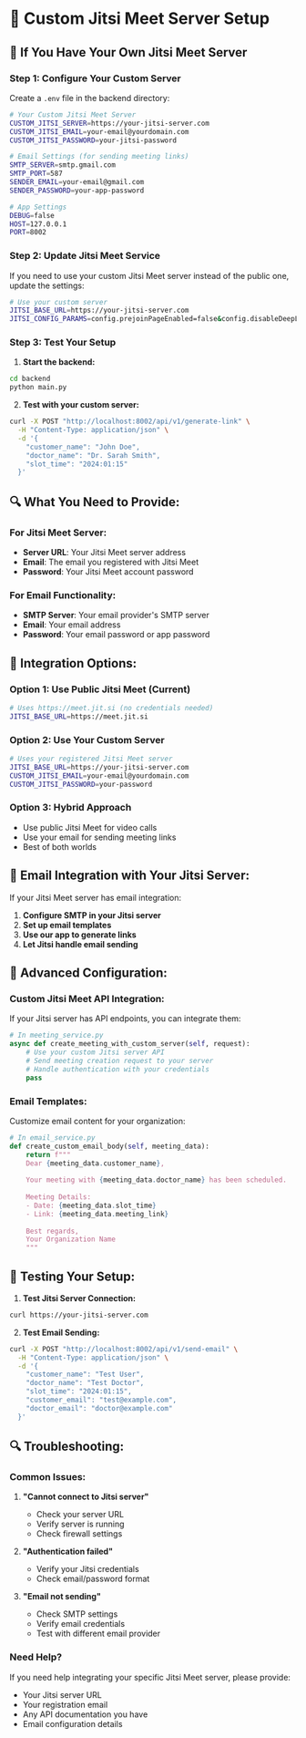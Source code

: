 # 🔧 Custom Jitsi Meet Server Setup

## 🎯 **If You Have Your Own Jitsi Meet Server**

### **Step 1: Configure Your Custom Server**

Create a `.env` file in the backend directory:

```bash
# Your Custom Jitsi Meet Server
CUSTOM_JITSI_SERVER=https://your-jitsi-server.com
CUSTOM_JITSI_EMAIL=your-email@yourdomain.com
CUSTOM_JITSI_PASSWORD=your-jitsi-password

# Email Settings (for sending meeting links)
SMTP_SERVER=smtp.gmail.com
SMTP_PORT=587
SENDER_EMAIL=your-email@gmail.com
SENDER_PASSWORD=your-app-password

# App Settings
DEBUG=false
HOST=127.0.0.1
PORT=8002
```

### **Step 2: Update Jitsi Meet Service**

If you need to use your custom Jitsi Meet server instead of the public one, update the settings:

```bash
# Use your custom server
JITSI_BASE_URL=https://your-jitsi-server.com
JITSI_CONFIG_PARAMS=config.prejoinPageEnabled=false&config.disableDeepLinking=true
```

### **Step 3: Test Your Setup**

1. **Start the backend:**
```bash
cd backend
python main.py
```

2. **Test with your custom server:**
```bash
curl -X POST "http://localhost:8002/api/v1/generate-link" \
  -H "Content-Type: application/json" \
  -d '{
    "customer_name": "John Doe",
    "doctor_name": "Dr. Sarah Smith",
    "slot_time": "2024:01:15"
  }'
```

## 🔍 **What You Need to Provide:**

### **For Jitsi Meet Server:**
- **Server URL**: Your Jitsi Meet server address
- **Email**: The email you registered with Jitsi Meet
- **Password**: Your Jitsi Meet account password

### **For Email Functionality:**
- **SMTP Server**: Your email provider's SMTP server
- **Email**: Your email address
- **Password**: Your email password or app password

## 🚀 **Integration Options:**

### **Option 1: Use Public Jitsi Meet (Current)**
```bash
# Uses https://meet.jit.si (no credentials needed)
JITSI_BASE_URL=https://meet.jit.si
```

### **Option 2: Use Your Custom Server**
```bash
# Uses your registered Jitsi Meet server
JITSI_BASE_URL=https://your-jitsi-server.com
CUSTOM_JITSI_EMAIL=your-email@yourdomain.com
CUSTOM_JITSI_PASSWORD=your-password
```

### **Option 3: Hybrid Approach**
- Use public Jitsi Meet for video calls
- Use your email for sending meeting links
- Best of both worlds

## 📧 **Email Integration with Your Jitsi Server:**

If your Jitsi Meet server has email integration:

1. **Configure SMTP in your Jitsi server**
2. **Set up email templates**
3. **Use our app to generate links**
4. **Let Jitsi handle email sending**

## 🔧 **Advanced Configuration:**

### **Custom Jitsi Meet API Integration:**

If your Jitsi server has API endpoints, you can integrate them:

```python
# In meeting_service.py
async def create_meeting_with_custom_server(self, request):
    # Use your custom Jitsi server API
    # Send meeting creation request to your server
    # Handle authentication with your credentials
    pass
```

### **Email Templates:**

Customize email content for your organization:

```python
# In email_service.py
def create_custom_email_body(self, meeting_data):
    return f"""
    Dear {meeting_data.customer_name},
    
    Your meeting with {meeting_data.doctor_name} has been scheduled.
    
    Meeting Details:
    - Date: {meeting_data.slot_time}
    - Link: {meeting_data.meeting_link}
    
    Best regards,
    Your Organization Name
    """
```

## 🧪 **Testing Your Setup:**

1. **Test Jitsi Server Connection:**
```bash
curl https://your-jitsi-server.com
```

2. **Test Email Sending:**
```bash
curl -X POST "http://localhost:8002/api/v1/send-email" \
  -H "Content-Type: application/json" \
  -d '{
    "customer_name": "Test User",
    "doctor_name": "Test Doctor",
    "slot_time": "2024:01:15",
    "customer_email": "test@example.com",
    "doctor_email": "doctor@example.com"
  }'
```

## 🔍 **Troubleshooting:**

### **Common Issues:**

1. **"Cannot connect to Jitsi server"**
   - Check your server URL
   - Verify server is running
   - Check firewall settings

2. **"Authentication failed"**
   - Verify your Jitsi credentials
   - Check email/password format

3. **"Email not sending"**
   - Check SMTP settings
   - Verify email credentials
   - Test with different email provider

### **Need Help?**

If you need help integrating your specific Jitsi Meet server, please provide:
- Your Jitsi server URL
- Your registration email
- Any API documentation you have
- Email configuration details 